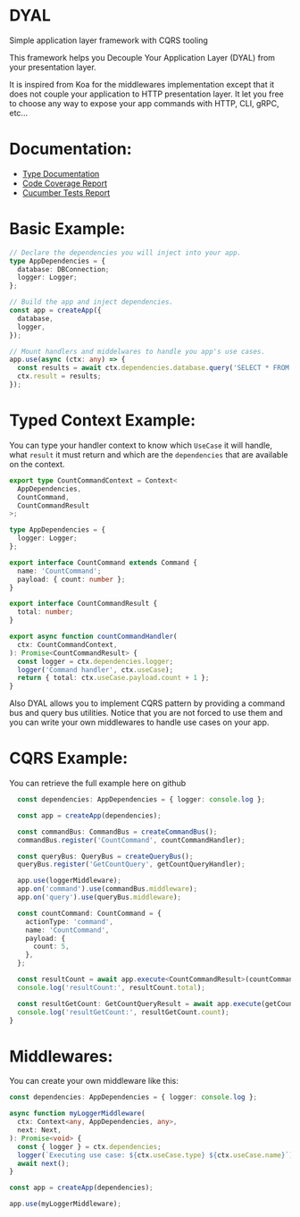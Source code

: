 # DYAL

Simple application layer framework with CQRS tooling

This framework helps you Decouple Your Application Layer (DYAL) from your presentation layer.

It is inspired from Koa for the middlewares implementation except that it does not couple your application to HTTP presentation layer.
It let you free to choose any way to expose your app commands with HTTP, CLI, gRPC, etc...

# Documentation:

- [Type Documentation](https://sachacr.github.io/dyal/)
- [Code Coverage Report](https://sachacr.github.io/dyal/lcov-report/index.html)
- [Cucumber Tests Report](https://sachacr.github.io/dyal/features/reports/index.html)

# Basic Example:

```typescript
// Declare the dependencies you will inject into your app.
type AppDependencies = {
  database: DBConnection;
  logger: Logger;
};

// Build the app and inject dependencies.
const app = createApp({
  database,
  logger,
});

// Mount handlers and middelwares to handle you app's use cases.
app.use(async (ctx: any) => {
  const results = await ctx.dependencies.database.query('SELECT * FROM ...');
  ctx.result = results;
});
```

# Typed Context Example:

You can type your handler context to know which `UseCase` it will handle, what `result` it must return and which are the `dependencies` that are available on the context.

```typescript
export type CountCommandContext = Context<
  AppDependencies,
  CountCommand,
  CountCommandResult
>;

type AppDependencies = {
  logger: Logger;
};

export interface CountCommand extends Command {
  name: 'CountCommand';
  payload: { count: number };
}

export interface CountCommandResult {
  total: number;
}

export async function countCommandHandler(
  ctx: CountCommandContext,
): Promise<CountCommandResult> {
  const logger = ctx.dependencies.logger;
  logger('Command handler', ctx.useCase);
  return { total: ctx.useCase.payload.count + 1 };
}
```

Also DYAL allows you to implement CQRS pattern by providing a command bus and query bus utilities.
Notice that you are not forced to use them and you can write your own middlewares to handle use cases on your app.

# CQRS Example:

You can retrieve the full example here on github

```typescript
  const dependencies: AppDependencies = { logger: console.log };

  const app = createApp(dependencies);

  const commandBus: CommandBus = createCommandBus();
  commandBus.register('CountCommand', countCommandHandler);

  const queryBus: QueryBus = createQueryBus();
  queryBus.register('GetCountQuery', getCountQueryHandler);

  app.use(loggerMiddleware);
  app.on('command').use(commandBus.middleware);
  app.on('query').use(queryBus.middleware);

  const countCommand: CountCommand = {
    actionType: 'command',
    name: 'CountCommand',
    payload: {
      count: 5,
    },
  };

  const resultCount = await app.execute<CountCommandResult>(countCommand);
  console.log('resultCount:', resultCount.total);

  const resultGetCount: GetCountQueryResult = await app.execute(getCountQuery);
  console.log('resultGetCount:', resultGetCount.count);
}
```

# Middlewares:

You can create your own middleware like this:

```typescript
const dependencies: AppDependencies = { logger: console.log };

async function myLoggerMiddleware(
  ctx: Context<any, AppDependencies, any>,
  next: Next,
): Promise<void> {
  const { logger } = ctx.dependencies;
  logger(`Executing use case: ${ctx.useCase.type} ${ctx.useCase.name}`);
  await next();
}

const app = createApp(dependencies);

app.use(myLoggerMiddleware);
```
